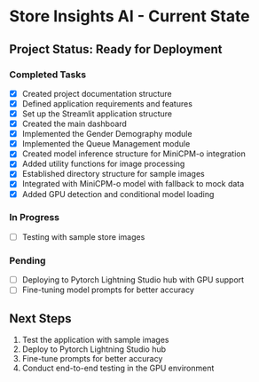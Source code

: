 # Store Insights AI - Current State

## Project Status: Ready for Deployment

### Completed Tasks
- [x] Created project documentation structure
- [x] Defined application requirements and features
- [x] Set up the Streamlit application structure
- [x] Created the main dashboard
- [x] Implemented the Gender Demography module
- [x] Implemented the Queue Management module
- [x] Created model inference structure for MiniCPM-o integration
- [x] Added utility functions for image processing
- [x] Established directory structure for sample images
- [x] Integrated with MiniCPM-o model with fallback to mock data
- [x] Added GPU detection and conditional model loading

### In Progress
- [ ] Testing with sample store images

### Pending
- [ ] Deploying to Pytorch Lightning Studio hub with GPU support
- [ ] Fine-tuning model prompts for better accuracy

## Next Steps
1. Test the application with sample images
2. Deploy to Pytorch Lightning Studio hub
3. Fine-tune prompts for better accuracy
4. Conduct end-to-end testing in the GPU environment 